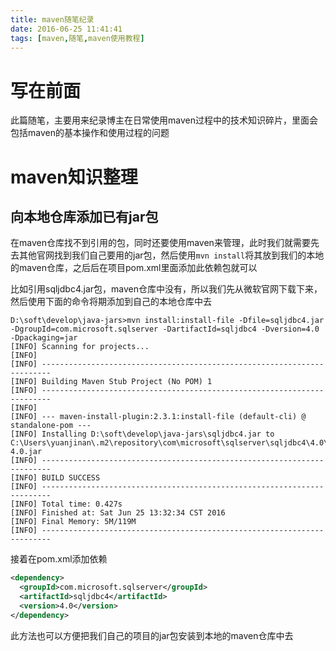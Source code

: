 ```yaml
---
title: maven随笔纪录
date: 2016-06-25 11:41:41
tags: [maven,随笔,maven使用教程]
---
```



# 写在前面

此篇随笔，主要用来纪录博主在日常使用maven过程中的技术知识碎片，里面会包括maven的基本操作和使用过程的问题


# maven知识整理

## 向本地仓库添加已有jar包  

在maven仓库找不到引用的包，同时还要使用maven来管理，此时我们就需要先去其他官网找到我们自己要用的jar包，然后使用`mvn install`将其放到我们的本地的maven仓库，之后后在项目pom.xml里面添加此依赖包就可以

比如引用sqljdbc4.jar包，maven仓库中没有，所以我们先从微软官网下载下来，然后使用下面的命令将期添加到自己的本地仓库中去

```
D:\soft\develop\java-jars>mvn install:install-file -Dfile=sqljdbc4.jar -DgroupId=com.microsoft.sqlserver -DartifactId=sqljdbc4 -Dversion=4.0 -Dpackaging=jar
[INFO] Scanning for projects...
[INFO]
[INFO] ------------------------------------------------------------------------
[INFO] Building Maven Stub Project (No POM) 1
[INFO] ------------------------------------------------------------------------
[INFO]
[INFO] --- maven-install-plugin:2.3.1:install-file (default-cli) @ standalone-pom ---
[INFO] Installing D:\soft\develop\java-jars\sqljdbc4.jar to C:\Users\yuanjinan\.m2\repository\com\microsoft\sqlserver\sqljdbc4\4.0\sqljdbc4-4.0.jar
[INFO] ------------------------------------------------------------------------
[INFO] BUILD SUCCESS
[INFO] ------------------------------------------------------------------------
[INFO] Total time: 0.427s
[INFO] Finished at: Sat Jun 25 13:32:34 CST 2016
[INFO] Final Memory: 5M/119M
[INFO] ------------------------------------------------------------------------
```
接着在pom.xml添加依赖

```xml
<dependency>
  <groupId>com.microsoft.sqlserver</groupId>
  <artifactId>sqljdbc4</artifactId>
  <version>4.0</version>
</dependency>
```
此方法也可以方便把我们自己的项目的jar包安装到本地的maven仓库中去
